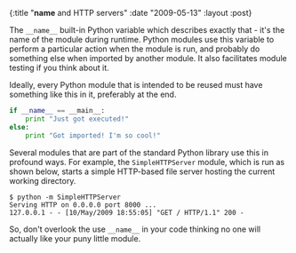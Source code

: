 {:title "__name__ and HTTP servers"
 :date "2009-05-13"
 :layout :post}

The `__name__` built-in Python variable which describes exactly that - it's the name of the module during runtime. Python modules use this variable to perform a particular action when the module is run, and probably do something else when imported by another module. It also facilitates module testing if you think about it.


Ideally, every Python module that is intended to be reused must have something like this in it, preferably at the end.

```python
if __name__ == __main__:
    print "Just got executed!"
else:
    print "Got imported! I'm so cool!"
```

Several modules that are part of the standard Python library use this in profound ways.
For example, the `SimpleHTTPServer` module, which is run as shown below, starts a simple HTTP-based file server hosting the current working directory.

```
$ python -m SimpleHTTPServer
Serving HTTP on 0.0.0.0 port 8000 ...
127.0.0.1 - - [10/May/2009 18:55:05] "GET / HTTP/1.1" 200 -
```

So, don't overlook the use `__name__` in your code thinking no one will actually like your puny little module.
